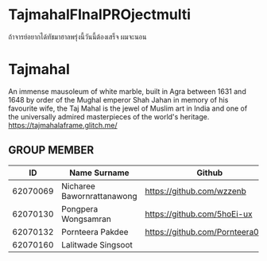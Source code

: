 # TajmahalFInalPROjectmulti
ถ้าจารย์อยากได้ทัชมาฮาลพรุ่งนี้วันนี้ต้องเสร็จ
ผมจะนอน
# Tajmahal
An immense mausoleum of white marble, built in Agra between 1631 and 1648 by order of the Mughal emperor Shah Jahan in memory of his favourite wife, the Taj Mahal is the jewel of Muslim art in India and one of the universally admired masterpieces of the world's heritage.
https://tajmahalaframe.glitch.me/

GROUP MEMBER
-
ID  | Name Surname | Github |
----- | ---------- | -------|
62070069 | Nicharee Bawornrattanawong |https://github.com/wzzenb|
62070130 | Pongpera Wongsamran |https://github.com/5hoEi-ux|
62070132 | Pornteera Pakdee |https://github.com/Pornteera0504|
62070160 | Lalitwade Singsoot|
